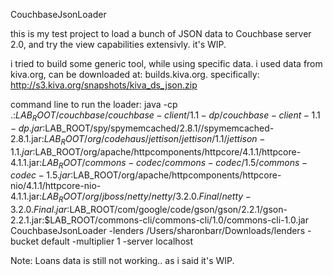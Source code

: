 CouchbaseJsonLoader

this is my test project to load a bunch of JSON data to Couchbase server 2.0, and try the view capabilities extensivly. it's WIP.

i tried to build some generic tool, while using specific data.
i used data from kiva.org, can be downloaded at: builds.kiva.org. specifically: http://s3.kiva.org/snapshots/kiva_ds_json.zip

command line to run the loader:
java -cp .:$LAB_ROOT/couchbase/couchbase-client/1.1-dp/couchbase-client-1.1-dp.jar:$LAB_ROOT/spy/spymemcached/2.8.1//spymemcached-2.8.1.jar:$LAB_ROOT/org/codehaus/jettison/jettison/1.1/jettison-1.1.jar:$LAB_ROOT/org/apache/httpcomponents/httpcore/4.1.1/httpcore-4.1.1.jar:$LAB_ROOT/commons-codec/commons-codec/1.5/commons-codec-1.5.jar:$LAB_ROOT/org/apache/httpcomponents/httpcore-nio/4.1.1/httpcore-nio-4.1.1.jar:$LAB_ROOT/org/jboss/netty/netty/3.2.0.Final/netty-3.2.0.Final.jar:$LAB_ROOT/com/google/code/gson/gson/2.2.1/gson-2.2.1.jar:$LAB_ROOT/commons-cli/commons-cli/1.0/commons-cli-1.0.jar CouchbaseJsonLoader -lenders /Users/sharonbarr/Downloads/lenders -bucket default -multiplier 1 -server localhost

Note: Loans data is still not working.. as i said it's WIP.
